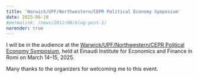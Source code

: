 ```yaml
---
title: 'Warwick/UPF/Northwestern/CEPR Political Economy Symposium'
date: 2025-06-10
#permalink: /news/2012/08/blog-post-1/
norender: true
---
```


I will be in the audience at the <a href="/files/cepr_polecon.pdf">Warwick/UPF/Northwestern/CEPR Political Economy Symposium</a>, held at Einaudi Institute for Economics and Finance in Romi on March 14–15, 2025.

Many thanks to the organizers for welcoming me to this event.